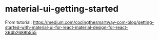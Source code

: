 # material-ui-getting-started

From tutorial: https://medium.com/codingthesmartway-com-blog/getting-started-with-material-ui-for-react-material-design-for-react-364b2688b555